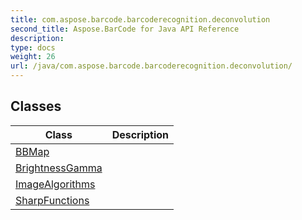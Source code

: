 ```yaml
---
title: com.aspose.barcode.barcoderecognition.deconvolution
second_title: Aspose.BarCode for Java API Reference
description: 
type: docs
weight: 26
url: /java/com.aspose.barcode.barcoderecognition.deconvolution/
---
```


## Classes

| Class | Description |
| --- | --- |
| [BBMap](../com.aspose.barcode.barcoderecognition.deconvolution/bbmap) |  |
| [BrightnessGamma](../com.aspose.barcode.barcoderecognition.deconvolution/brightnessgamma) |  |
| [ImageAlgorithms](../com.aspose.barcode.barcoderecognition.deconvolution/imagealgorithms) |  |
| [SharpFunctions](../com.aspose.barcode.barcoderecognition.deconvolution/sharpfunctions) |  |
